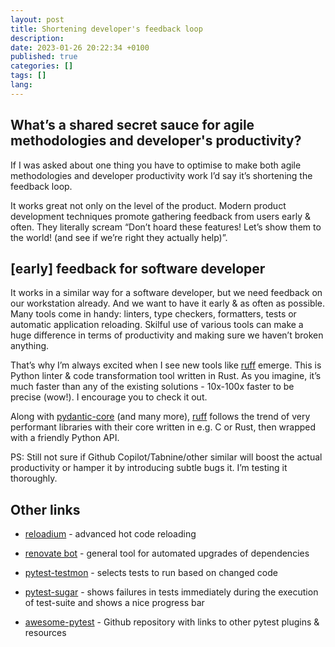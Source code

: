 ```yaml
--- 
layout: post
title: Shortening developer's feedback loop
description:
date: 2023-01-26 20:22:34 +0100
published: true 
categories: []
tags: []
lang: 
---
```


## What’s a shared secret sauce for agile methodologies and developer's productivity?

If I was asked about one thing you have to optimise to make both agile methodologies and developer productivity work I’d say it’s shortening the feedback loop.

It works great not only on the level of the product. Modern product development techniques promote gathering feedback from users early & often. They literally scream “Don’t hoard these features! Let’s show them to the world! (and see if we’re right they actually help)”.

## [early] feedback for software developer

It works in a similar way for a software developer, but we need feedback on our workstation already. And we want to have it early & as often as possible. Many tools come in handy: linters, type checkers, formatters, tests or automatic application reloading. Skilful use of various tools can make a huge difference in terms of productivity and making sure we haven’t broken anything.

That’s why I’m always excited when I see new tools like [ruff](https://github.com/charliermarsh/ruff) emerge. This is Python linter & code transformation tool written in Rust. As you imagine, it’s much faster than any of the existing solutions - 10x-100x faster to be precise (wow!). I encourage you to check it out.

Along with [pydantic-core](https://github.com/pydantic/pydantic-core) (and many more), [ruff](https://github.com/charliermarsh/ruff) follows the trend of very performant libraries with their core written in e.g. C or Rust, then wrapped with a friendly Python API.

PS: Still not sure if Github Copilot/Tabnine/other similar will boost the actual productivity or hamper it by introducing subtle bugs it. I’m testing it thoroughly.

## Other links

- [reloadium](https://reloadium.io/) - advanced hot code reloading

- [renovate bot](https://docs.renovatebot.com/) - general tool for automated upgrades of dependencies

- [pytest-testmon](https://testmon.org/) - selects tests to run based on changed code

- [pytest-sugar](https://pypi.org/project/pytest-sugar/) - shows failures in tests immediately during the execution of test-suite and shows a nice progress bar

- [awesome-pytest](https://github.com/augustogoulart/awesome-pytest) - Github repository with links to other pytest plugins & resources

